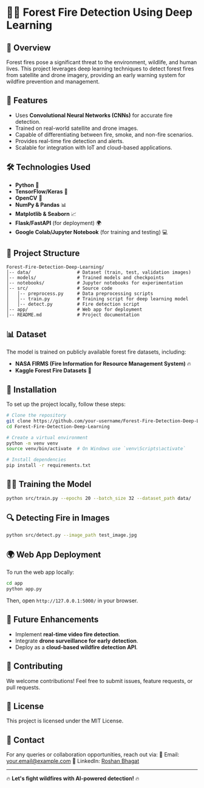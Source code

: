 # 🌲🔥 Forest Fire Detection Using Deep Learning

## 📌 Overview
Forest fires pose a significant threat to the environment, wildlife, and human lives. This project leverages deep learning techniques to detect forest fires from satellite and drone imagery, providing an early warning system for wildfire prevention and management.

## 🚀 Features
- Uses **Convolutional Neural Networks (CNNs)** for accurate fire detection.
- Trained on real-world satellite and drone images.
- Capable of differentiating between fire, smoke, and non-fire scenarios.
- Provides real-time fire detection and alerts.
- Scalable for integration with IoT and cloud-based applications.

## 🛠️ Technologies Used
- **Python** 🐍
- **TensorFlow/Keras** 🧠
- **OpenCV** 👀
- **NumPy & Pandas** 📊
- **Matplotlib & Seaborn** 📈
- **Flask/FastAPI** (for deployment) 🌍
- **Google Colab/Jupyter Notebook** (for training and testing) 💻

## 📂 Project Structure
```
Forest-Fire-Detection-Deep-Learning/
│-- data/                 # Dataset (train, test, validation images)
│-- models/               # Trained models and checkpoints
│-- notebooks/            # Jupyter notebooks for experimentation
│-- src/                  # Source code
│   │-- preprocess.py     # Data preprocessing scripts
│   │-- train.py          # Training script for deep learning model
│   │-- detect.py         # Fire detection script
│-- app/                  # Web app for deployment
│-- README.md             # Project documentation
```

## 📊 Dataset
The model is trained on publicly available forest fire datasets, including:
- **NASA FIRMS (Fire Information for Resource Management System)** 🔥
- **Kaggle Forest Fire Datasets** 📁

## 🔧 Installation
To set up the project locally, follow these steps:
```bash
# Clone the repository
git clone https://github.com/your-username/Forest-Fire-Detection-Deep-Learning.git
cd Forest-Fire-Detection-Deep-Learning

# Create a virtual environment
python -m venv venv
source venv/bin/activate  # On Windows use `venv\Scripts\activate`

# Install dependencies
pip install -r requirements.txt
```

## 🏋️‍♂️ Training the Model
```bash
python src/train.py --epochs 20 --batch_size 32 --dataset_path data/
```

## 🔍 Detecting Fire in Images
```bash
python src/detect.py --image_path test_image.jpg
```

## 🌍 Web App Deployment
To run the web app locally:
```bash
cd app
python app.py
```
Then, open `http://127.0.0.1:5000/` in your browser.

## 🎯 Future Enhancements
- Implement **real-time video fire detection**.
- Integrate **drone surveillance for early detection**.
- Deploy as a **cloud-based wildfire detection API**.

## 🤝 Contributing
We welcome contributions! Feel free to submit issues, feature requests, or pull requests.

## 📜 License
This project is licensed under the MIT License.

## 📩 Contact
For any queries or collaboration opportunities, reach out via:
📧 Email: your.email@example.com
🔗 LinkedIn: [Roshan Bhagat](https://www.linkedin.com/in/roshanbhagat2005/)

---
🔥 **Let's fight wildfires with AI-powered detection!** 🔥
